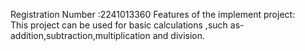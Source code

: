 Registration Number :2241013360 
Features of the implement project:     
This project can be used for basic calculations ,such as-addition,subtraction,multiplication and division.

